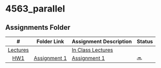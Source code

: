 # 4563_parallel

## Assignments Folder

|                                                  #                                                   | Folder Link                                                                                           | Assignment Description                                                                                                        | Status |
| :--------------------------------------------------------------------------------------------------: | ----------------------------------------------------------------------------------------------------- | ----------------------------------------------------------------------------------------------------------------------------- | ------ |
| [Lectures](https://github.com/jonhogan/4563_parallel/tree/main/lectures) |  | [In Class Lectures](https://github.com/jonhogan/4563_parallel/tree/main/lectures)|  |
| [HW1](https://github.com/jonhogan/4563_parallel/tree/main/assignments/homework/HW1) | [Assignment 1](https://github.com/jonhogan/4563_parallel/blob/main/assignments/homework/HW1/README.md) | [Assignment 1](https://github.com/jonhogan/4563_parallel/tree/main/assignments/homework/HW1)              |:soon:|

